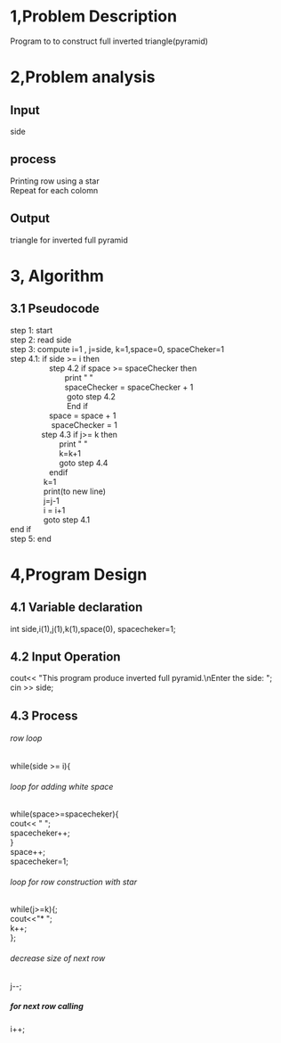 # 1,Problem Description
Program to to construct full inverted triangle(pyramid)
# 2,Problem analysis
## Input 
side
## process
Printing row using a star</br>
Repeat for each colomn 
## Output
triangle for inverted full pyramid 
# 3, Algorithm 
## 3.1 Pseudocode
step 1: start </br>
step 2: read side </br>
step 3: compute i=1 , j=side, k=1,space=0, spaceCheker=1 </br>
step 4.1: if side >= i then </br>
&emsp;&emsp;&emsp;&emsp;&emsp;step 4.2 if space >= spaceChecker then </br>
&emsp;&emsp;&emsp;&emsp;&emsp;&emsp;&emsp;print "   " </br>
&emsp;&emsp;&emsp;&emsp;&emsp;&emsp;&emsp;spaceChecker = spaceChecker + 1 </br>
&emsp;&emsp;&emsp;&emsp;&emsp;&emsp;&emsp; goto step 4.2 </br>
&emsp;&emsp;&emsp;&emsp;&emsp;&emsp;&emsp; End if </br>
&emsp;&emsp;&emsp;&emsp;&emsp;space = space + 1 </br>
&emsp;&emsp;&emsp;&emsp;&emsp; spaceChecker = 1 </br>
&emsp;&emsp;&emsp;&emsp;step 4.3 if j>= k then </br>
&emsp;&emsp;&emsp;&emsp;&emsp;&emsp; print "  " </br>
&emsp;&emsp;&emsp;&emsp;&emsp;&emsp; k=k+1 </br>
&emsp;&emsp;&emsp;&emsp;&emsp;&emsp; goto step 4.4 </br>
&emsp;&emsp;&emsp;&emsp;&emsp;endif </br>
&emsp;&emsp;&emsp;&emsp; k=1 </br>
&emsp;&emsp;&emsp;&emsp; print(to new line) </br>
&emsp;&emsp;&emsp;&emsp; j=j-1 </br>
&emsp;&emsp;&emsp;&emsp; i = i+1 </br>
&emsp;&emsp;&emsp;&emsp; goto step 4.1 </br>
end if </br>
step 5: end 
# 4,Program Design
## 4.1 Variable declaration
int side,i(1),j(1),k(1),space(0), spacecheker=1; </br>
## 4.2 Input Operation
cout<< "This program produce inverted full pyramid.\nEnter the side: "; </br>
cin >> side;
## 4.3 Process
###### row loop
 while(side >= i){
###### loop for adding white space
while(space>=spacecheker){</br>
cout<< "  ";</br>
spacecheker++;</br>
 }</br>
space++;</br>
spacecheker=1;</br>
###### loop for row construction with star
while(j>=k){;</br>
            cout<<"*   ";</br>
            k++;</br>
        };</br>
###### decrease size of next row
j--;
##### for next row calling
i++;
